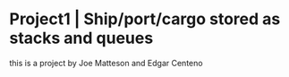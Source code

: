 # Project1 | Ship/port/cargo stored as stacks and queues

this is a project by Joe Matteson and Edgar Centeno
